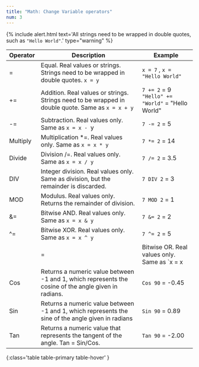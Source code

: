 ```yaml
---
title: "Math: Change Variable operators"
num: 3
---
```


{% include alert.html text='All strings need to be wrapped in double quotes, such as <code>"Hello World"</code>.' type="warning" %} 


| Operator | Description |	Example |
|-------|--------|--------
| = |	Equal. Real values or strings. Strings need to be wrapped in double quotes. `x = y` |`x = 7` , `x = "Hello World"`
|+=	 |Addition. Real values or strings. Strings need to be wrapped in double quote. Same as `x = x + y` |	`7 += 2` = 9 <br/>  `"Hello" += "World"` = "Hello World"
| -= |	Subtraction. Real values only. Same as `x = x - `y|	`7 -= 2` = 5|
|Multiply|	Multiplication *=. Real values only. Same as `x = x * y`|	`7 *= 2` = 14
|Divide|	Division /=. Real values only. Same as `x = x / y`	|`7 /= 2` = 3.5
|DIV|	Integer division. Real values only. Same as division, but the remainder is discarded.	|`7 DIV 2` = 3
|MOD|	Modulus. Real values only. Returns the remainder of division.	|`7 MOD 2` = 1
|&=	|Bitwise AND. Real values only. Same as `x = x & y`	|`7 &= 2` = 2
|^=|	Bitwise XOR. Real values only. Same as  `x = x ^ y`|`7 ^= 2` = 5
| <code>|=</code>|	Bitwise OR. Real values only. Same as `x = x | y` |	<code>7 |= 2</code> = 7
|Cos	|Returns a numeric value between -1 and 1, which represents the cosine of the angle given in radians.	|`Cos 90` = -0.45
|Sin|	Returns a numeric value between -1 and 1, which represents the sine of the angle given in radians	|`Sin 90` = 0.89
|Tan|	Returns a numeric value that represents the tangent of the angle. Tan = Sin/Cos.|	`Tan 90` = -2.00
{:class='table table-primary table-hover' }